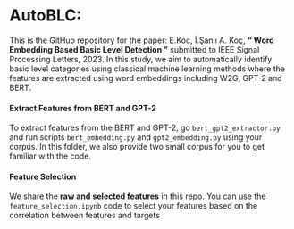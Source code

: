 # AutoBLC: 


This is the GitHub repository for the paper: E.Koc, İ.Şanlı A. Koç, **“ Word Embedding Based Basic Level Detection ”** submitted to IEEE Signal Processing Letters, 2023. In this study, we aim to automatically identify basic level categories using classical machine learning methods where the features are extracted using word embeddings including W2G, GPT-2 and BERT.

#### Extract Features from BERT and GPT-2 ####

To extract features from the BERT and GPT-2, go `bert_gpt2_extractor.py` and run scripts `bert_embedding.py` and `gpt2_embedding.py` using your corpus. In this folder, we also provide two small corpus for you to get familiar with the code.


#### Feature Selection ####

We share the **raw and selected features** in this repo. You can use the `feature_selection.ipynb` code to select your features based on the correlation between features and targets
